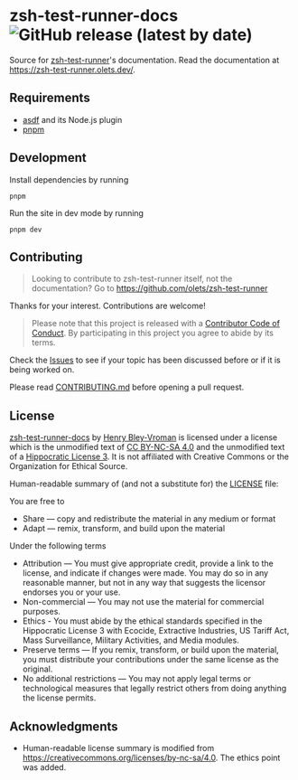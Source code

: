 # zsh-test-runner-docs ![GitHub release (latest by date)](https://img.shields.io/github/v/release/olets/zsh-test-runner-docs)

Source for [zsh-test-runner](https://github.com/olets/zsh-test-runner)'s documentation. Read the documentation at <https://zsh-test-runner.olets.dev/>.

## Requirements

- [asdf](https://asdf-vm.com/) and its Node.js plugin
- [pnpm](https://pnpm.io/)

## Development

Install dependencies by running

```shell
pnpm
```

Run the site in dev mode by running

```shell
pnpm dev
```

## Contributing

> Looking to contribute to zsh-test-runner itself, not the documentation? Go to https://github.com/olets/zsh-test-runner

Thanks for your interest. Contributions are welcome!

> Please note that this project is released with a [Contributor Code of Conduct](CODE_OF_CONDUCT.md). By participating in this project you agree to abide by its terms.

Check the [Issues](https://github.com/olets/zsh-test-runner-docs/issues) to see if your topic has been discussed before or if it is being worked on.

Please read [CONTRIBUTING.md](CONTRIBUTING.md) before opening a pull request.

## License

<a href="https://www.github.com/olets/zsh-test-runner-docs">zsh-test-runner-docs</a> by <a href="https://www.github.com/olets">Henry Bley-Vroman</a> is licensed under a license which is the unmodified text of <a href="https://creativecommons.org/licenses/by-nc-sa/4.0">CC BY-NC-SA 4.0</a> and the unmodified text of a <a href="https://firstdonoharm.dev/build?modules=eco,extr,media,mil,sv,usta">Hippocratic License 3</a>. It is not affiliated with Creative Commons or the Organization for Ethical Source.

Human-readable summary of (and not a substitute for) the [LICENSE](LICENSE) file:

You are free to

- Share — copy and redistribute the material in any medium or format
- Adapt — remix, transform, and build upon the material

Under the following terms

- Attribution — You must give appropriate credit, provide a link to the license, and indicate if changes were made. You may do so in any reasonable manner, but not in any way that suggests the licensor endorses you or your use.
- Non-commercial — You may not use the material for commercial purposes.
- Ethics - You must abide by the ethical standards specified in the Hippocratic License 3 with Ecocide, Extractive Industries, US Tariff Act, Mass Surveillance, Military Activities, and Media modules.
- Preserve terms — If you remix, transform, or build upon the material, you must distribute your contributions under the same license as the original.
- No additional restrictions — You may not apply legal terms or technological measures that legally restrict others from doing anything the license permits.

## Acknowledgments

- Human-readable license summary is modified from https://creativecommons.org/licenses/by-nc-sa/4.0. The ethics point was added.

